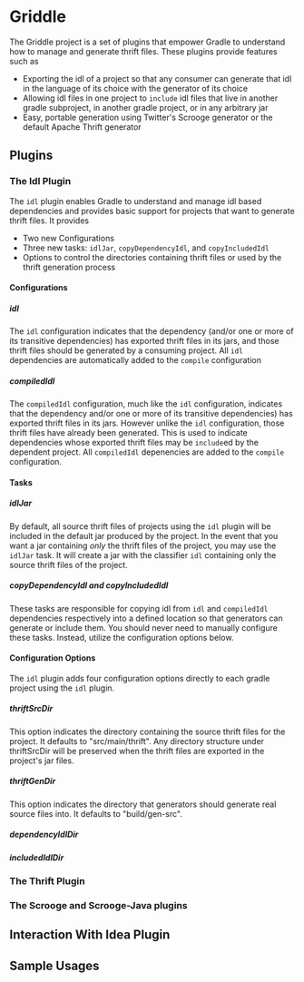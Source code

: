 # Griddle

The Griddle project is a set of plugins that empower Gradle to understand how to manage and generate thrift files.  These plugins provide features such as

* Exporting the idl of a project so that any consumer can generate that idl in the language of its choice with the generator of its choice
* Allowing idl files in one project to `include` idl files that live in another gradle subproject, in another gradle project, or in any arbitrary jar
* Easy, portable generation using Twitter's Scrooge generator or the default Apache Thrift generator

## Plugins

### The Idl Plugin

The `idl` plugin enables Gradle to understand and manage idl based dependencies and provides basic support for projects that want to generate thrift files.  It provides 

* Two new Configurations
* Three new tasks: `idlJar`, `copyDependencyIdl`, and `copyIncludedIdl`
* Options to control the directories containing thrift files or used by the thrift generation process

#### Configurations

##### idl

The `idl` configuration indicates that the dependency (and/or one or more of its transitive dependencies) has exported thrift files in its jars, and those thrift files should be generated by a consuming project.  All `idl` dependencies are automatically added to the `compile` configuration

##### compiledIdl

The `compiledIdl` configuration, much like the `idl` configuration, indicates that the dependency and/or one or more of its transitive dependencies) has exported thrift files in its jars.  However unlike the `idl` configuration, those thrift files have already been generated.  This is used to indicate dependencies whose exported thrift files may be `include`ed by the dependent project.  All `compiledIdl` depenencies are added to the `compile` configuration.

#### Tasks

##### idlJar

By default, all source thrift files of projects using the `idl` plugin will be included in the default jar produced by the project.  In the event that you want a jar containing _only_ the thrift files of the project, you may use the `idlJar` task.  It will create a jar with the classifier `idl` containing only the source thrift files of the project.

##### copyDependencyIdl and copyIncludedIdl

These tasks are responsible for copying idl from `idl` and `compiledIdl` dependencies respectively into a defined location so that generators can generate or include them.  You should never need to manually configure these tasks.  Instead, utilize the configuration options below.

#### Configuration Options

The `idl` plugin adds four configuration options directly to each gradle project using the `idl` plugin.

##### thriftSrcDir

This option indicates the directory containing the source thrift files for the project.  It defaults to "src/main/thrift".  Any directory structure under thriftSrcDir will be preserved when the thrift files are exported in the project's jar files.

##### thriftGenDir

This option indicates the directory that generators should generate real source files into.  It defaults to "build/gen-src".  

##### dependencyIdlDir
##### includedIdlDir

### The Thrift Plugin

### The Scrooge and Scrooge-Java plugins

## Interaction With Idea Plugin


## Sample Usages